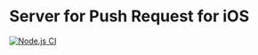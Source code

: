 # Server for Push Request for iOS

[![Node.js CI](https://github.com/richardrobinson0924/push-request-server-2/workflows/Node.js%20CI/badge.svg)](https://github.com/richardrobinson0924/push-request-server-2/actions?query=workflow%3A"Node.js+CI")

